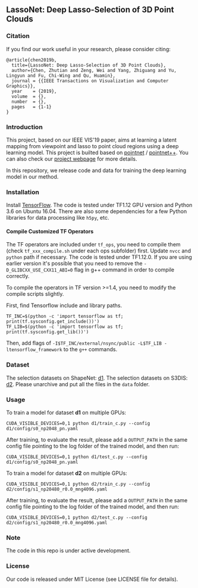 ## LassoNet: Deep Lasso-Selection of 3D Point Clouds

### Citation
If you find our work useful in your research, please consider citing:

```
@article{chen2019b,
  title={LassoNet: Deep Lasso-Selection of 3D Point Clouds},
  author={Chen, Zhutian and Zeng, Wei and Yang, Zhiguang and Yu, Lingyun and Fu, Chi-Wing and Qu, Huamin},
  journal = {{IEEE Transactions on Visualization and Computer Graphics}},
  year    = {2019}, 
  volume  = {}, 
  number  = {}, 
  pages   = {1-1}
}
```

### Introduction
This project, based on our IEEE VIS'19 paper, aims at learning a latent mapping from viewpoint and lasso to point cloud regions using a deep learning model. This project is builted based on [pointnet](https://github.com/charlesq34/pointnet) / [pointnet++](https://github.com/charlesq34/pointnet2). You can also check our [project webpage](https://lassonet.github.io/) for more details.

In this repository, we release code and data for training the deep learning model in our method.

### Installation

Install <a href="https://www.tensorflow.org/install/">TensorFlow</a>. The code is tested under TF1.12 GPU version and Python 3.6 on Ubuntu 16.04. There are also some dependencies for a few Python libraries for data processing like `h5py`, etc.

#### Compile Customized TF Operators
The TF operators are included under `tf_ops`, you need to compile them (check `tf_xxx_compile.sh` under each ops subfolder) first. Update `nvcc` and `python` path if necessary. The code is tested under TF1.12.0. If you are using earlier version it's possible that you need to remove the `-D_GLIBCXX_USE_CXX11_ABI=0` flag in g++ command in order to compile correctly.

To compile the operators in TF version >=1.4, you need to modify the compile scripts slightly.

First, find Tensorflow include and library paths.
```
TF_INC=$(python -c 'import tensorflow as tf; print(tf.sysconfig.get_include())')
TF_LIB=$(python -c 'import tensorflow as tf; print(tf.sysconfig.get_lib())')
```
Then, add flags of `-I$TF_INC/external/nsync/public -L$TF_LIB -ltensorflow_framework` to the `g++` commands.

### Dataset
The selection datasets on ShapeNet: [d1](https://hkustconnect-my.sharepoint.com/:u:/g/personal/zchenbn_connect_ust_hk/EbA6lKsGIJ9OnXpcosV3TnEBzH84-AKzGimMGPEmVuIiRA?e=fFatzD).
The selection datasets on S3DIS: [d2](https://hkustconnect-my.sharepoint.com/:u:/g/personal/zchenbn_connect_ust_hk/EU34qjiMZRdPmPgy5U7OICYB_wmcNfj1VVBET6ZEOELidA?e=o1tFnr).
Please unarchive and put all the files in the `data` folder.

### Usage

To train a model for dataset **d1** on multiple GPUs:
```
CUDA_VISIBLE_DEVICES=0,1 python d1/train_c.py --config d1/config/s0_np2048_pn.yaml
```

After training, to evaluate the result, please add a `OUTPUT_PATH` in the same config file pointing to the log folder of the trained model, and then run:
```
CUDA_VISIBLE_DEVICES=0,1 python d1/test_c.py --config d1/config/s0_np2048_pn.yaml
```

To train a model for dataset **d2** on multiple GPUs:
```
CUDA_VISIBLE_DEVICES=0,1 python d2/train_c.py --config d2/config/s1_np20480_r0.0_mng4096.yaml
```
After training, to evaluate the result, please add a `OUTPUT_PATH` in the same config file pointing to the log folder of the trained model, and then run:
```
CUDA_VISIBLE_DEVICES=0,1 python d2/test_c.py --config d2/config/s1_np20480_r0.0_mng4096.yaml
```

### Note
The code in this repo is under active development.

### License
Our code is released under MIT License (see LICENSE file for details).